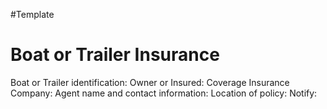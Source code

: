 
#Template
# Boat or Trailer Insurance
Boat or Trailer identification:
Owner or Insured:
Coverage
Insurance Company:
Agent name and contact information:
Location of policy:
Notify: